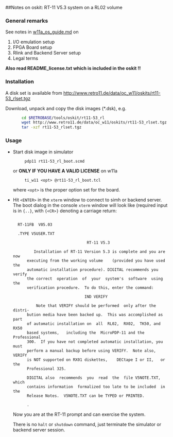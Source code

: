 ##Notes on oskit: RT-11 V5.3 system on a RL02 volume

### General remarks

See notes in [w11a_os_guide.md](../../../doc/w11a_os_guide.md) on
  1. I/O emulation setup
  2. FPGA Board setup
  3. Rlink and Backend Server setup
  4. Legal terms

**Also read README_license.txt which is included in the oskit !!**

### Installation
A disk set is available from
http://www.retro11.de/data/oc_w11/oskits/rt11-53_rlset.tgz

Download, unpack and copy the disk images (*.dsk), e.g.
```bash
       cd $RETROBASE/tools/oskit/rt11-53_rl
       wget http://www.retro11.de/data/oc_w11/oskits/rt11-53_rlset.tgz
       tar -xzf rt11-53_rlset.tgz
```

### Usage

- Start disk image in simulator
  ```
       pdp11 rt11-53_rl_boot.scmd
  ```

  or **ONLY IF YOU HAVE A VALID LICENSE** on w11a
  ```
       ti_w11 <opt> @rt11-53_rl_boot.tcl
  ```

  where `<opt>` is the proper option set for the board.

- Hit `<ENTER>` in the `xterm` window to connect to simh or backend server.
     The boot dialog in the console `xterm` window will look like
     (required input is in `{..}`, with `{<CR>}` denoting a carriage return:
  ```

    RT-11FB  V05.03  

    .TYPE V5USER.TXT

                                  RT-11 V5.3

           Installation of RT-11 Version 5.3 is complete and you are now
        executing from the working volume    (provided you have used the
        automatic installation procedure). DIGITAL recommends you verify
        the correct  operation  of  your  system's  software  using  the
        verification procedure.  To do this, enter the command:

                                 IND VERIFY

            Note that VERIFY should be performed  only after the distri-
        bution media have been backed up.  This was accomplished as part
        of automatic installation on  all  RL02,  RX02,  TK50, and  RX50
        based systems,   including the  MicroPDP-11 and the Professional
        300.  If you have not completed automatic installation, you must
        perform a manual backup before using VERIFY.  Note also,  VERIFY
        is NOT supported on RX01 diskettes,    DECtape I or II,   or the
        Professional 325.

        DIGITAL also  recommends  you  read  the  file V5NOTE.TXT, which
        contains information  formalized too late to be included  in the
        Release Notes.  V5NOTE.TXT can be TYPED or PRINTED.
       
        .
  ```

  Now you are at the RT-11 prompt and can exercise the system.

  There is no `halt` or `shutdown` command, just terminate the 
  simulator or backend server session.
